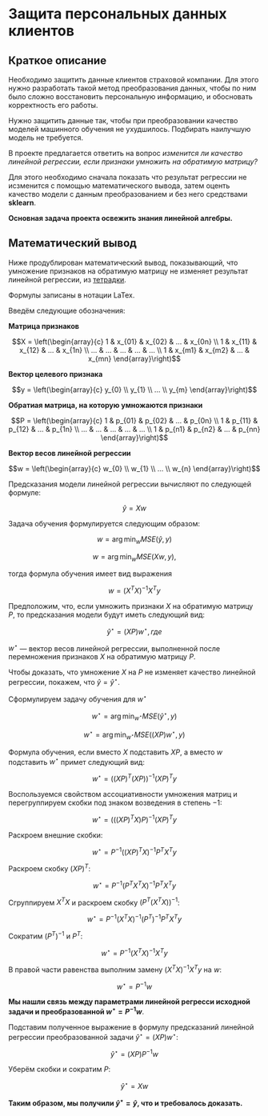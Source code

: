 # Защита персональных данных клиентов
## Краткое описание
Необходимо защитить данные клиентов страховой компании. Для этого нужно разработать такой метод преобразования данных, 
чтобы по ним было сложно восстановить персональную информацию, и обосновать корректность его работы.

Нужно защитить данные так, чтобы при преобразовании качество моделей машинного обучения не ухудшилось. Подбирать наилучшую модель не требуется.

В проекте предлагается ответить на вопрос *изменится ли качество линейной регрессии, если признаки умножить на обратимую матрицу?*

Для этого необходимо сначала показать что результат регрессии не исзменится с помощью математического вывода, затем оценть качество 
модели с данным преобразованием и без него средствами **sklearn**.

**Основная задача проекта освежить знания линейной алгебры.**

## Математический вывод
Ниже продублирован математический вывод, показывающий, что умножение признаков на обратимую матрицу не изменяет
результат линейной регрессии, из [тетрадки](/project10.ipynb).

Формулы записаны в нотации LaTex.


Введём следующие обозначения:

**Матрица признаков**

$$X = \left(\begin{array}{c}
           1   & x_{01} & x_{02} & ... & x_{0n} \\ 
           1   & x_{11} & x_{12} & ... & x_{1n} \\
           ... & ...    & ...    & ... & ...    \\
           1   & x_{m1} & x_{m2} & ... & x_{mn}
\end{array}\right)$$

**Вектор целевого признака**

$$y = \left(\begin{array}{c} y_{0} \\ y_{1} \\ ... \\ y_{m} \end{array}\right)$$

**Обратиая матрица, на которую умножаются признаки**

$$P = \left(\begin{array}{c}
           1   & p_{01} & p_{02} & ... & p_{0n} \\ 
           1   & p_{11} & p_{12} & ... & p_{1n} \\
           ... & ...    & ...    & ... & ...    \\
           1   & p_{n1} & p_{n2} & ... & p_{nn}
\end{array}\right)$$

**Вектор весов линейной регрессии**

$$w = \left(\begin{array}{c} w_{0} \\ w_{1} \\ ... \\ w_{n} \end{array}\right)$$

Предсказания модели линейной регрессии вычисляют по следующей формуле:

$$\hat{y} = Xw$$

Задача обучения формулируется следующим образом:

$$ w = \arg\min_w MSE(\hat{y}, y) $$

$$ w = \arg\min_w MSE(Xw, y) ,$$ 

тогда формула обучения имеет вид выражения

$$ w = (X^T X)^{-1} X^T y $$

Предположим, что, если умножить признаки $X$ на обратимую матрицу $P$, то предсказания модели будут иметь следующий вид: 

$$ \hat{y}^\star = (XP)w^\star , где $$

$w^\star$ — вектор весов линейной регрессии, выполненной после перемножения признаков $X$ на обратимую матрицу $P$.

Чтобы доказать, что умножение $X$ на $P$ не изменяет качество линейной регрессии, покажем, что $\hat{y}=\hat{y}^\star$.

Cформулируем задачу обучения для $w^\star$

$$ w^\star = \arg\min_{w^\star} MSE(\hat{y}^\star, y) $$

$$ w^\star = \arg\min_{w^\star} MSE((XP)w^\star, y) $$

Формула обучения, если вместо $X$ подставить $XP$, а вместо $w$ подставить $w^\star$ примет следующий вид:

$$ w^\star = ((XP)^T (XP))^{-1} (XP)^T y $$


Воспользуемся свойством ассоциативности умножения матриц и перегруппируем скобки под знаком возведения в степень $-1$:

$$ w^\star = \left(\left((XP)^T X\right) P\right)^{-1} (XP)^T y $$

Раскроем внешние скобки:

$$ w^\star = P^{-1}\left((XP)^T X\right)^{-1} P^T X^T y $$

Раскроем скобку $(XP)^T$:

$$ w^\star = P^{-1}\left(P^T X^T X\right)^{-1} P^T X^T y $$

Сгруппируем $X^T X$ и раскроем скобку $\left(P^T (X^T X)\right)^{-1}$:

$$ w^\star = P^{-1}\left(X^T X\right)^{-1} \left(P^T\right)^{-1} P^T X^T y $$

Сократим $\left(P^T\right)^{-1}$ и $P^T$:

$$ w^\star = P^{-1}\left(X^T X\right)^{-1} X^T y $$

В правой части равенства выполним замену $(X^T X)^{-1} X^T y$ на $w$:

$$ w^\star = P^{-1} w $$

**Мы нашли связь между параметрами линейной регресси исходной задачи и преобразованной $w^\star = P^{-1} w$**.


Подставим полученное выражение в формулу предсказаний линейной регрессии преобразованной задачи 
$\hat{y}^\star = (XP)w^\star$:

$$\hat{y}^\star = (XP)P^{-1}w$$

Уберём скобки и сократим $P$:

$$\hat{y}^\star = Xw$$

**Таким образом, мы получили $\hat{y}^\star = \hat{y}$, что и требовалось доказать.**
